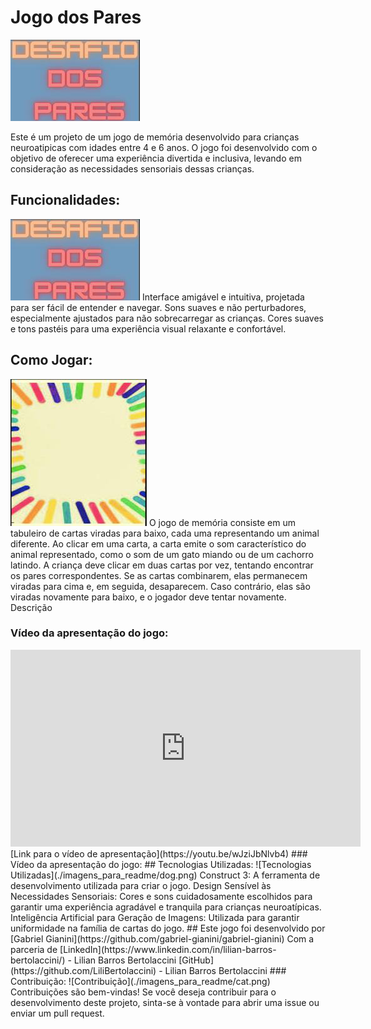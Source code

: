 # Jogo dos Pares

![Desafio dos Pares](./imagens_para_readme/desafio_dos_pares.png)

Este é um projeto de um jogo de memória desenvolvido para crianças neuroatipicas com idades entre 4 e 6 anos. O jogo foi desenvolvido com o objetivo de oferecer uma experiência divertida e inclusiva, levando em consideração as necessidades sensoriais dessas crianças.
## Funcionalidades:
![Funcionalidades](./imagens_para_readme/desafio_dos_pares.png)
    Interface amigável e intuitiva, projetada para ser fácil de entender e navegar.
    Sons suaves e não perturbadores, especialmente ajustados para não sobrecarregar as crianças.
    Cores suaves e tons pastéis para uma experiência visual relaxante e confortável.
## Como Jogar:
![Como Jogar](./imagens_para_readme/card_back.png)
O jogo de memória consiste em um tabuleiro de cartas viradas para baixo, cada uma representando um animal diferente. Ao clicar em uma carta, a carta emite o som característico do animal representado, como o som de um gato miando ou de um cachorro latindo. A criança deve clicar em duas cartas por vez, tentando encontrar os pares correspondentes. Se as cartas combinarem, elas permanecem viradas para cima e, em seguida, desaparecem. Caso contrário, elas são viradas novamente para baixo, e o jogador deve tentar novamente.
Descrição
### Vídeo da apresentação do jogo:
<iframe width="560" height="315" src="https://www.youtube.com/embed/wJziJbNlvb4" frameborder="0" allowfullscreen></iframe>
[Link para o vídeo de apresentação](https://youtu.be/wJziJbNlvb4)
### Vídeo da apresentação do jogo:
## Tecnologias Utilizadas:
![Tecnologias Utilizadas](./imagens_para_readme/dog.png)
     Construct 3: A ferramenta de desenvolvimento utilizada para criar o jogo.
    Design Sensível às Necessidades Sensoriais: Cores e sons cuidadosamente escolhidos para garantir uma experiência agradável e tranquila para crianças neuroatípicas.
    Inteligência Artificial para Geração de Imagens: Utilizada para garantir uniformidade na família de cartas do jogo.
## Este jogo foi desenvolvido por
 [Gabriel Gianini](https://github.com/gabriel-gianini/gabriel-gianini)
Com a parceria de
[LinkedIn](https://www.linkedin.com/in/lilian-barros-bertolaccini/) - Lilian Barros Bertolaccini [GitHub](https://github.com/LiliBertolaccini) - Lilian Barros Bertolaccini
### Contribuição:
![Contribuição](./imagens_para_readme/cat.png)
Contribuições são bem-vindas! Se você deseja contribuir para o desenvolvimento deste projeto, sinta-se à vontade para abrir uma issue ou enviar um pull request.
